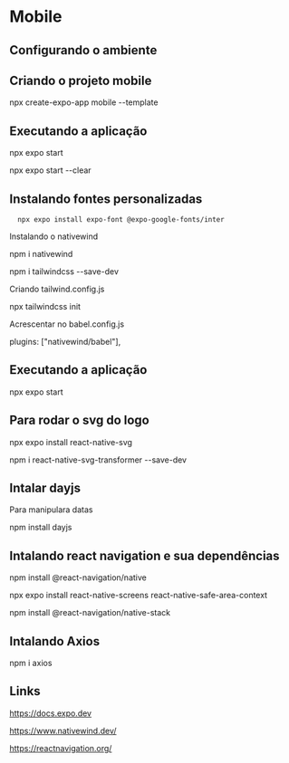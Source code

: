 # Mobile
## Configurando o ambiente
## Criando o projeto mobile

npx create-expo-app mobile --template

## Executando a aplicação

npx expo start

npx expo start --clear

## Instalando fontes personalizadas 
```
  npx expo install expo-font @expo-google-fonts/inter
```

Instalando o nativewind

npm i nativewind

npm i tailwindcss --save-dev

Criando tailwind.config.js

npx tailwindcss init

Acrescentar no babel.config.js

plugins: ["nativewind/babel"],

## Executando a aplicação

npx expo start

## Para rodar o svg do logo

npx expo install react-native-svg

npm i react-native-svg-transformer --save-dev

## Intalar dayjs
Para manipulara datas

npm install dayjs

## Intalando react navigation e sua dependências

npm install @react-navigation/native

npx expo install react-native-screens react-native-safe-area-context

npm install @react-navigation/native-stack

## Intalando Axios
npm i axios

## Links
https://docs.expo.dev

https://www.nativewind.dev/

https://reactnavigation.org/
